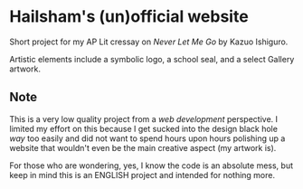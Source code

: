 # Hailsham's (un)official website

Short project for my AP Lit cressay on *Never Let Me Go* by Kazuo Ishiguro.

Artistic elements include a symbolic logo, a school seal, and a select Gallery artwork.

## Note
This is a very low quality project from a *web development* perspective. I limited my effort on this because I get sucked into the design black hole *way* too easily and did not want to spend hours upon hours polishing up a website that wouldn't even be the main creative aspect (my artwork is).

For those who are wondering, yes, I know the code is an absolute mess, but keep in mind this is an ENGLISH project and intended for nothing more.
